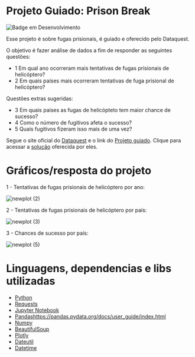 # Projeto Guiado: Prison Break

![Badge em Desenvolvimento](http://img.shields.io/static/v1?label=STATUS&message=EM%20DESENVOLVIMENTO&color=GREEN&style=for-the-badge)


Esse projeto é sobre fugas prisionais, é guiado e oferecido pelo Dataquest. 


O objetivo é fazer análise de dados a fim de responder as seguintes questões:

- 1 Em qual ano ocorreram mais tentativas de fugas prisionais de helicóptero?
- 2 Em quais países mais ocorreram tentativas de fuga prisional de helicóptero?

Questões extras sugeridas:

- 3 Em quais países as fugas de helicópteto tem maior chance de sucesso?
- 4 Como o número de fugitivos afeta o sucesso?
- 5 Quais fugitivos fizeram isso mais de uma vez?

Segue o site oficial do [Dataquest](https://www.dataquest.io/) e o link do [Projeto guiado](https://app.dataquest.io/c/115/m/610/guided-project%3A-prison-break/1/jupyter-notebook).
Clique para acessar a [solução](https://github.com/dataquestio/solutions/blob/master/Mission610Solutions.ipynb) oferecida por eles.


# Gráficos/resposta do projeto

1 - Tentativas de fugas prisionais de helicóptero por ano:

![newplot (2)](https://user-images.githubusercontent.com/114709169/202826473-7f979402-50bf-459f-849f-971d88ef2874.png)

2 - Tentativas de fugas prisionais de helicóptero por país:

![newplot (3)](https://user-images.githubusercontent.com/114709169/202826581-7b5bce1a-7323-49ff-8d0b-3ae0cc7cf391.png)

3 - Chances de sucesso por país:

![newplot (5)](https://user-images.githubusercontent.com/114709169/202827693-0cc341c1-8c54-466e-978a-e7fae50ed1ec.png)




# Linguagens, dependencias e libs utilizadas

- [Python](https://www.python.org/doc/)
- [Requests](https://pypi.org/project/requests/)
- [Jupyter Notebook](https://docs.jupyter.org/en/latest/)
- [Pandashttps://pandas.pydata.org/docs/user_guide/index.html]()
- [Numpy](https://numpy.org/doc/stable/)
- [BeautifulSoup](https://pypi.org/project/beautifulsoup4/)
- [Plotly](https://plotly.com/python/)
- [Dateutil](https://dateutil.readthedocs.io/en/stable/)
- [Datetime](https://docs.python.org/3/library/datetime.html)





